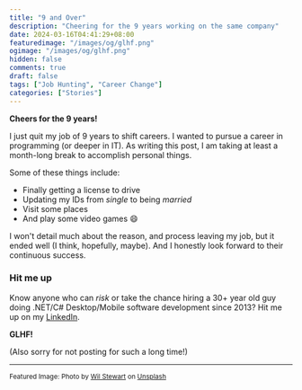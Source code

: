 ```yaml
---
title: "9 and Over"
description: "Cheering for the 9 years working on the same company"
date: 2024-03-16T04:41:29+08:00
featuredimage: "/images/og/glhf.png"
ogimage: "/images/og/glhf.png"
hidden: false
comments: true
draft: false
tags: ["Job Hunting", "Career Change"]
categories: ["Stories"]
---
```


**Cheers for the 9 years!**

I just quit my job of 9 years to shift careers. I wanted to pursue a career in programming (or deeper in IT). As writing this post, I am taking at least a month-long break to accomplish personal things.

Some of these things include:

+ Finally getting a license to drive
+ Updating my IDs from *single* to being *married*
+ Visit some places
+ And play some video games 😄

I won't detail much about the reason, and process leaving my job, but it ended well (I think, hopefully, maybe). And I honestly look forward to their continuous success.

### Hit me up

Know anyone who can *risk* or take the chance hiring a 30+ year old guy doing .NET/C# Desktop/Mobile software development since 2013? Hit me up on my [LinkedIn](https://linkedin.com/in/reddvid/).

**GLHF!**

(Also sorry for not posting for such a long time!)

<hr>

<small>
Featured Image: Photo by <a href="https://unsplash.com/@wilstewart3?utm_content=creditCopyText&utm_medium=referral&utm_source=unsplash">Wil Stewart</a> on <a href="https://unsplash.com/photos/photography-of-person-holding-glass-bottles-during-sunset-UErWoQEoMrc?utm_content=creditCopyText&utm_medium=referral&utm_source=unsplash">Unsplash</a>
</small>